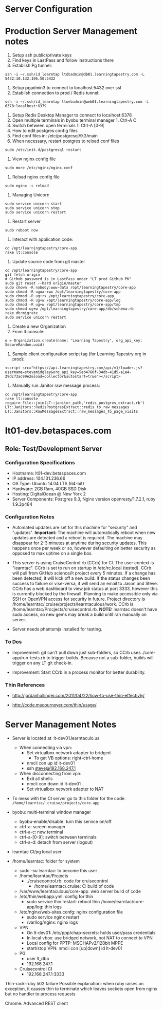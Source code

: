 Server Configuration
====================
# Production Server Management notes

1. Setup ssh public/private keys
  1. Find keys in LastPass and follow instructions there
1. Establish Pg tunnel:
```
ssh -i ~/.ssh/id_learntap ltdbadmin@db01.learningtapestry.com -L 5432:10.132.196.50:5432
```
  1. Setup pgadmin3 to connect to localhost:5432 over ssl
1. Establish connection to prod / Redis tunnel:
```
ssh -i ~/.ssh/id_learntap ltwebadmin@web01.learningtapestry.com -L 6378:localhost:6379
```
  1. Setup Redis Desktop Manager to connect to localhost:6378
  1. Open multiple terminals in byobu terminal manager
    1. Ctrl-A C
  1. Switch between open terminals 
    1. Ctrl-A [0-9]
1. How to edit postgres config files
  1. Find conf files in: /etc/postgresql/9.3/main
  1. When necessary, restart postgres to reload conf files
```
sudo /etc/init.d/postgresql restart 
```
1. View nginx config file
```
sudo more /etc/nginx/nginx.conf
```
1. Reload nginx config file
```
sudo nginx -s reload
```
1. Managing Unicorn
```
sudo service unicorn start
sudo service unicorn stop
sudo service unicorn restart
```
1. Restart server
```
sudo reboot now
```
1. Interact with application code:
```
cd /opt/learningtapestry/core-app
rake lt:console
```
1. Update source code from git master
```
cd /opt/learningtapestry/core-app
git fetch origin
# Github password is in LastPass under "LT prod Github PK"
sudo git reset --hard origin/master
sudo chown -R nobody:www-data /opt/learningtapestry/core-app
sudo chmod -R ugoa-rwx /opt/learningtapestry/core-app
sudo chmod -R ug+rx /opt/learningtapestry/core-app
sudo chmod -R ug+w /opt/learningtapestry/core-app/log
sudo chmod -R ug+w /opt/learningtapestry/core-app/tmp
sudo chmod ug+w /opt/learningtapestry/core-app/db/schema.rb 
rake db:migrate
sudo service unicorn restart
```
1. Create a new Organization
  1. From lt:console:
```
o = Organization.create(name: 'Learning Tapestry', org_api_key: SecureRandom.uuid)
```
1. Sample client configuration script tag (for Learning Tapestry org in prod):
```
<script src="https://api.learningtapestry.com/api/v1/loader.js?username=stevemidgley&org_api_key=5eb4766f-34db-41d5-a1a4-29dc73ac99e2&load=collector&autostart=true"></script>
```
1. Manually run Janitor raw message process:
```
cd /opt/learningtapestry/core-app
rake lt:console
require File::join(LT::janitor_path,'redis_postgres_extract.rb')
LT::Janitors::RedisPostgresExtract::redis_to_raw_messages
LT::Janitors::RawMessagesExtract::raw_messages_to_page_visits
```

# lt01-dev.betaspaces.com

## Role: Test/Development Server

### Configuration Specifications

* Hostname:  lt01-dev.betaspaces.com
* IP address: 104.131.236.66
* OS Type:  Ubuntu 14.04 LTS (64-bit)
* Hardware:  2GB Ram, 40GB SSD Disk
* Hosting:  DigitalOcean @ New York 2
* Server Components:  Postgres 9.3, Nginx version openresty/1.7.2.1, ruby 1.9.3p484

### Configuration Notes

* Automated updates are set for this machine for "security" and "updates".  **Important:** The machine will automatically reboot when new updates are detected and a reboot is required.  The machine may disappear for 2-3 minutes at anytime during security updates.  This happens once per week or so, however defaulting on better security as opposed to max uptime on a single box.

* This server is using CruiseControl.rb (CCrb) for CI.  The user context is "learntac".  CCrb is set to run on startup in /etc/rc.local (tested).  CCrb will pull from GitHub science/lt project every 5 minutes.  If a change has been detected, it will kick off a new build.  If the status changes been success to failure or vise-versa, it will send an email to Jason and Steve.  CCrb has a web dashboard to view job status at port 3333, however this is currently blocked by the firewall. Planning to make accessible only via SSH or OpenVPN access for security in future.  Project directory is /home/learntac/.cruise/projects/learntaculous/work.  CCrb is /home/learntac/Procjects/cruisecontrol.rb. **NOTE:**  learntac doesn't have sudo access, so new gems may break a build until ran manually on server.

* Server needs phantomjs installed for testing.

### To Dos

* Improvement:  git can't pull down just sub-folders, so CCrb uses ./core-app/run-tests.rb to trigger builds.  Because not a sub-folder, builds will trigger on any LT git check-in.

* Improvement:  Start CCrb in a process monitor for better durability.

### Thin References

* http://jordanhollinger.com/2011/04/22/how-to-use-thin-effectivly/

* http://code.macournoyer.com/thin/usage/

# Server Management Notes

* Server is located at: lt-dev01.learntaculo.us
  * When connecting via vpn:
    * Set virtualbox network adapter to bridged
      * To get VB options: right-ctrl-home
    * nmcli con up id lt-dev01
    * ssh steve@192.168.247.1
  * When disconnecting from vpn:
    * Exit all shells
    * nmcli con down id lt-dev01
    * Set virtualbox network adapter to NAT

* To mess with the CI server go to this folder for the code:
`/home/learntac/.cruise/projects/core-app`

* byobu: multi-terminal window manager
  * byobu-enable/disable: turn this service on/off
  * ctrl-a: screen manager
  * ctrl-a-c: new terminal
  * ctrl-a-[0-9]: switch between terminals
  * ctrl-a-d: detach from server (logout)
* learntac CI/pg local user
* /home/learntac: folder for system
  * sudo -su learntac: to become this user
  * /home/learntac/Projects
    * ./cruisecontrol.rb: code for cruisecontrol
      * /home/learntac/.cruise: CI build of code
  * /var/www/learntaculous/core-app: web server build of code
  * /etc/thin/webapp.yml: config for thin
    * sudo service thin restart: reboot thin
    /home/learntac/core-app/log: thin logs
  * /etc/nginx/web-sites.confg: nginx configuration file
    * sudo service nginx restart
    * /var/log/nginx: nginx logs
  * VPN
    * On lt-dev01: /etc/ppp/chap-secrets: holds user/pass credentials
    * In local vbox: use bridged network, not NAT to connect to VPN
    * Local config for PPTP: MSCHAPv2/128bit MPPE
    * start/stop VPN: nmcli con [up|down] id lt-dev01
  * PG
    * user lt_dbo
    * 192.168.247.1
  * Cruisecontrol CI
    * 192.168.247.1:3333

Thin-rack-ruby 502 failure
  Possible explanation: when ruby raises an exception, it causes thin to terminate which leaves sockets open from nginx but no handler to process requests

Chrome: Advanced REST client




